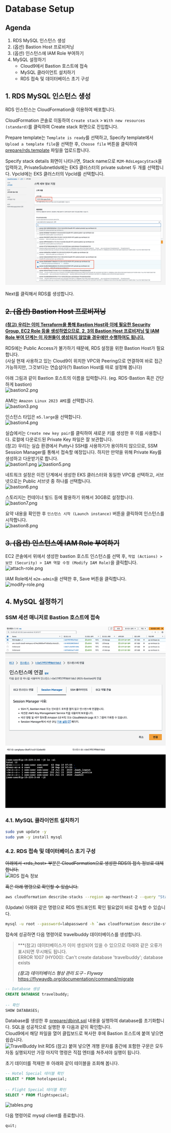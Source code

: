 # Database Setup

## Agenda

1. RDS MySQL 인스턴스 생성
2. (옵션) Bastion Host 프로비저닝
3. (옵션) 인스턴스에 IAM Role 부여하기
4. MySQL 설정하기
    - Cloud9에서 Bastion 호스트에 접속
    - MySQL 클라이언트 설치하기
    - RDS 접속 및 데이터베이스 초기 구성

## 1. RDS MySQL 인스턴스 생성

[//]: # (> &#40;참고&#41;<br>)

[//]: # (> 모놀리스 어플리케이션을 위한 RDS MySQL 데이터베이스도 Day 1 자원을 CDK로 배포하는 과정에서 미리 생성되었습니다.<br>)

[//]: # (> 따라서 이 섹션은 Skip해도 됩니다.)

RDS 인스턴스는 CloudFormation을 이용하여 배포합니다.

CloudFormation 콘솔로 이동하여 `Create stack` > `With new resources (standard)`를 클릭하여 Create stack 화면으로 진입합니다.

Prepare template는 `Template is ready`를 선택하고, Specify template에서 `Upload a template file`을 선택한 후, `Choose file` 버튼을 클릭하여 [prepare/rds.template](../prepare/rds.template) 파일을 업로드합니다.

Specify stack details 화면이 나타나면, Stack name으로 `M2M-RdsLegacyStack`을 입력하고, PrivateSubnetIds에는 EKS 클러스터의 private subnet 두 개를 선택합니다. VpcId에는 EKS 클러스터의 VpcId를 선택합니다.<br>
![TravelBuddy RDS CloudFormation](./assets/travelbuddy-rds-cloudformation-terraform.png)

Next를 클릭해서 RDS를 생성합니다.

## ~~2. (옵션) Bastion Host 프로비저닝~~
<u>**(참고) 우리는 이미 Terraform을 통해 Bastion Host와 이에 필요한 Security Group, EC2 Role 등을 생성하였으므로, 2, 3의 Bastion Host 프로비저닝 및 IAM Role 부여 단계는 이 자원들이 생성되지 않았을 경우에만 수행하여도 됩니다.**</u>

RDS에는 Public Access가 불가하기 때문에, RDS 설정을 위한 Bastion Host가 필요합니다.<br>
(사실 현재 사용하고 있는 Cloud9이 위치한 VPC와 Peering으로 연결하여 바로 접근 가능하지만, 그것보다는 연습삼아(?) Bastion Host를 따로 설정해 봅니다)

아래 그림과 같이 Bastion 호스트의 이름을 입력합니다. (eg. RDS-Bastion 혹은 간단하게 bastion)<br>
![bastion2.png](./assets/rds-create-bastion.png)

AMI는 `Amazon Linux 2023 AMI`를 선택합니다.<br>
![bastion3.png](./assets/rds-create-bastion-machine-image.png)

인스턴스 타입은 `m5.large`을 선택합니다.<br>
![bastion4.png](./assets/rds-create-bastion-instance-type.png)

실습에서는 `Create new key pair`를 클릭하여 새로운 키를 생성한 후 이를 사용합니다. 로컬에 다운로드된 Private Key 파일은 잘 보관합니다.<br>
(참고) 우리는 실습 환경에서 Putty나 SSH를 사용하기가 용이하지 않으므로, SSM Session Manager를 통해서 접속할 예정입니다. 하지만 만약을 위해 Private Key를 생성하고 다운받기로 합니다.<br>
![bastion1.png](./assets/rds-create-bastion-instance-key-pair.png)
![bastion5.png](./assets/rds-create-bastion-instance-select-key-pair.png)

네트워크 설정은 이전 단계에서 생성한 EKS 클러스터와 동일한 VPC를 선택하고, 서브넷으로는 Public 서브넷 중 하나를 선택합니다.<br>
![bastion6.png](./assets/rds-create-bastion-instance-networking.png)

스토리지는 컨테이너 빌드 등에 활용하기 위해서 30GB로 설정합니다.<br>
![bastion7.png](./assets/rds-create-bastion-instance-storage.png)

요약 내용을 확인한 후 `인스턴스 시작 (Launch instance)` 버튼을 클릭하여 인스턴스를 시작합니다.<br>
![bastion8.png](./assets/rds-create-bastion-instance-launch-instance.png)

## ~~3. (옵션) 인스턴스에 IAM Role 부여하기~~

EC2 콘솔에서 위에서 생성한 bastion 호스트 인스턴스를 선택 후, ```작업 (Actions) > 보안 (Security) > IAM 역할 수정 (Modify IAM Role)```을 클릭합니다.<br>
![attach-role.png](./assets/rds-bastion-instance-instance-profile.png)

IAM Role에서 ```m2m-admin```을 선택한 후, Save 버튼을 클릭합니다.<br>
![modify-role.png](./assets/rds-bastion-instance-select-instance-profile.png)

## 4. MySQL 설정하기

### SSM 세션 매니저로 Bastion 호스트에 접속
![RDS Bastion 연결](./assets/rds-bastion-instance-connect-terraform.png)<br>
![RDS Bastion 연결 SSM](./assets/rds-bastion-instance-connect-with-ssm-terraform.png)<br>
![RDS Bastion 연결](./assets/rds-bastion-instance-ssm-connected-terraform.png)<br>

### 4.1. MySQL 클라이언트 설치하기

```bash
sudo yum update -y
sudo yum -y install mysql
```

### 4.2. RDS 접속 및 데이터베이스 초기 구성
~~아래에서 <rds_host> 부분은 CloudFormation으로 생성한 RDS의 접속 정보로 대체합니다.~~<br>
![RDS 접속 정보](./assets/rds-endpoint.png)

~~혹은 아래 명령으로 확인할 수 있습니다.~~<br>
```bash
aws cloudformation describe-stacks --region ap-northeast-2 --query "Stacks[?StackName=='M2M-RdsLegacyStack'][].Outputs[?OutputKey=='RDSEndpoint'].OutputValue" --output text
```

(Update) 아래와 같은 명령으로 RDS 엔드포인트 확인 필요없이 바로 접속할 수 있습니다.<br>
```bash
mysql -u root --password=labpassword -h `aws cloudformation describe-stacks --region ap-northeast-2 --query "Stacks[?StackName=='M2M-RdsLegacyStack'][].Outputs[?OutputKey=='RDSEndpoint'].OutputValue" --output text`
```

[//]: # (```bash)
[//]: # (#mysql -u root --password=labpassword -h <rds_host>)
[//]: # (```)

[//]: # (> &#40;예&#41;<br>)

[//]: # (> mysql -u root --password=labpassword -h travelbuddy-rds-dbinstance-yh3bquza02iz.ch3z4vioqkk9.ap-northeast-2.rds.amazonaws.com)

접속에 성공하면 다음 명령어로 travelbuddy 데이터베이스를 생성합니다.<br>

> ***(참고) 데이터베이스가 이미 생성되어 있을 수 있으므로 아래와 같은 오류가 표시되면 무시해도 됩니다.<br>
>  ERROR 1007 (HY000): Can't create database 'travelbuddy'; database exists
> 
> ***(참고) 데이터베이스 형상 관리 도구 - Flyway***<br>
> https://flywaydb.org/documentation/command/migrate

[//]: # (> https://wildeveloperetrain.tistory.com/210)

```sql
-- Database 생성
CREATE DATABASE travelbuddy;

-- 확인
SHOW DATABASES;
```

Database를 생성한 후 [prepare/dbinit.sql](../prepare/dbinit.sql) 내용을 실행하여 database를 초기화합니다. SQL을 성공적으로 실행한 후 다음과 같이 확인합니다.<br>
Cloud9에서 해당 파일을 열어 클립보드로 복사한 후에 Bastion 호스트에 붙여 넣으면 쉽습니다.<br>
![TravelBuddy Init RDS](./assets/travelbuddy-init-rds-script.png)
(참고) 붙여 넣으면 개행 문자를 중간에 포함한 구문은 모두 자동 실행되지만 가장 마지막 명령은 직접 엔터를 쳐주셔야 실행이 됩니다.

초기 데이터를 적재한 후 아래와 같이 테이블을 조회해 봅니다.<br>

```sql
-- Hotel Special 테이블 확인
SELECT * FROM hotelspecial;

-- Flight Special 테이블 확인
SELECT * FROM flightspecial;
```

![tables.png](./assets/tables.png)

다음 명령어로 mysql client를 종료합니다.

```sql
quit;
```
